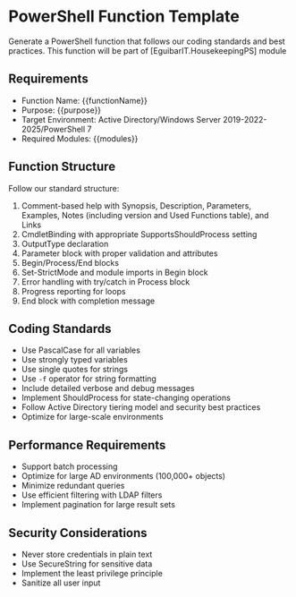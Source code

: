 ﻿# PowerShell Function Template

Generate a PowerShell function that follows our coding standards and best practices. This function will be part of [EguibarIT.HousekeepingPS] module

## Requirements

- Function Name: {{functionName}}
- Purpose: {{purpose}}
- Target Environment: Active Directory/Windows Server 2019-2022-2025/PowerShell 7
- Required Modules: {{modules}}

## Function Structure

Follow our standard structure:

1. Comment-based help with Synopsis, Description, Parameters, Examples, Notes (including version and Used Functions table), and Links
2. CmdletBinding with appropriate SupportsShouldProcess setting
3. OutputType declaration
4. Parameter block with proper validation and attributes
5. Begin/Process/End blocks
6. Set-StrictMode and module imports in Begin block
7. Error handling with try/catch in Process block
8. Progress reporting for loops
9. End block with completion message

## Coding Standards

- Use PascalCase for all variables
- Use strongly typed variables
- Use single quotes for strings
- Use `-f` operator for string formatting
- Include detailed verbose and debug messages
- Implement ShouldProcess for state-changing operations
- Follow Active Directory tiering model and security best practices
- Optimize for large-scale environments

## Performance Requirements

- Support batch processing
- Optimize for large AD environments (100,000+ objects)
- Minimize redundant queries
- Use efficient filtering with LDAP filters
- Implement pagination for large result sets

## Security Considerations

- Never store credentials in plain text
- Use SecureString for sensitive data
- Implement the least privilege principle
- Sanitize all user input
